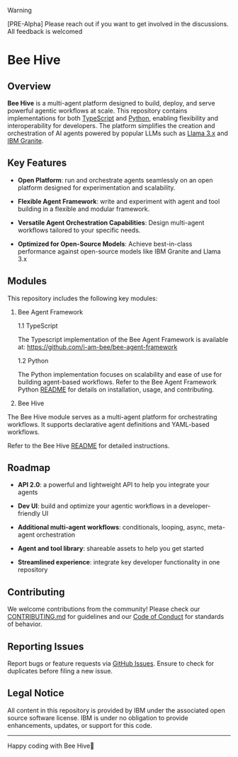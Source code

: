 > [!WARNING]
> [PRE-Alpha] Please reach out if you want to get involved in the discussions. All feedback is welcomed

# Bee Hive

## Overview

**Bee Hive** is a multi-agent platform designed to build, deploy, and serve powerful agentic workflows at scale. This repository contains implementations for both [TypeScript](https://github.com/i-am-bee/bee-agent-framework) and [Python](https://github.com/i-am-bee/bee-hive/tree/main/framework/bee-py), enabling flexibility and interoperability for developers. The platform simplifies the creation and orchestration of AI agents powered by popular LLMs such as [Llama 3.x](https://ai.meta.com/blog/meta-llama-3-1/) and [IBM Granite](https://www.ibm.com/granite?adoper=255252_0_LS1).

## Key Features

* **Open Platform**: run and orchestrate agents seamlessly on an open platform designed for experimentation and scalability.

* **Flexible Agent Framework**: write and experiment with agent and tool building in a flexible and modular framework.

* **Versatile Agent Orchestration Capabilities**: Design multi-agent workflows tailored to your specific needs.

* **Optimized for Open-Source Models**: Achieve best-in-class performance against open-source models like IBM Granite and Llama 3.x

## Modules

This repository includes the following key modules:

1. Bee Agent Framework

    1.1 TypeScript

    The Typescript implementation of the Bee Agent Framework is available at: https://github.com/i-am-bee/bee-agent-framework

    1.2 Python

    The Python implementation focuses on scalability and ease of use for building agent-based workflows. Refer to the Bee Agent Framework Python [README](framework/bee-py/README.md) for details on installation, usage, and contributing.

2. Bee Hive

The Bee Hive module serves as a multi-agent platform for orchestrating workflows. It supports declarative agent definitions and YAML-based workflows.

Refer to the Bee Hive [README](bee-hive/README.md) for detailed instructions.

## Roadmap

* **API 2.0**: a powerful and lightweight API to help you integrate your agents

* **Dev UI**: build and optimize your agentic workflows in a developer-friendly UI

* **Additional multi-agent workflows**: conditionals, looping, async, meta-agent orchestration

* **Agent and tool library**: shareable assets to help you get started

* **Streamlined experience**: integrate key developer functionality in one repository

## Contributing

We welcome contributions from the community! Please check our [CONTRIBUTING.md](./CONTRIBUTING.md) for guidelines and our [Code of Conduct](CODE_OF_CONDUCT.md) for standards of behavior.

## Reporting Issues

Report bugs or feature requests via [GitHub Issues](https://github.com/i-am-bee/bee-hive/issues/new). Ensure to check for duplicates before filing a new issue.

## Legal Notice

All content in this repository is provided by IBM under the associated open source software license. IBM is under no obligation to provide enhancements, updates, or support for this code.

---

Happy coding with Bee Hive🚀
